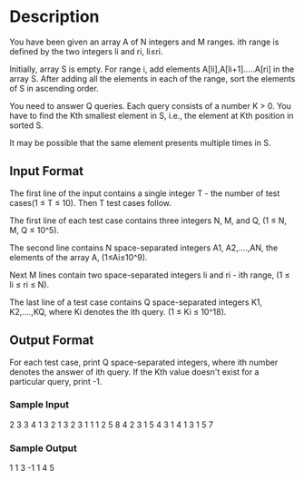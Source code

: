 # Description
You have been given an array A of N integers and M ranges. ith range is defined by the two integers li and ri, li≤ri.

Initially, array S is empty. For range i, add elements A[li],A[li+1]…..A[ri] in the array S. After adding all the elements in each of the range, sort the elements of S in ascending order.

You need to answer Q queries. Each query consists of a number K > 0. You have to find the Kth smallest element in S, i.e., the element at Kth position in sorted S.

It may be possible that the same element presents multiple times in S.

## Input Format
The first line of the input contains a single integer T - the number of test cases(1 ≤ T ≤ 10). Then T test cases follow.

The first line of each test case contains three integers N, M, and Q, (1 ≤ N, M, Q ≤ 10^5).

The second line contains N space-separated integers A1, A2,….,AN, the elements of the array A, (1≤Ai≤10^9).

Next M lines contain two space-separated integers li and ri - ith range, (1 ≤ li ≤ ri ≤ N).

The last line of a test case contains Q space-separated integers K1, K2,….,KQ, where Ki denotes the ith query. (1 ≤ Ki ≤ 10^18).

## Output Format
For each test case, print Q space-separated integers, where ith number denotes the answer of ith query. If the Kth value doesn't exist for a particular query, print -1.


### Sample Input
2
3 3 4
1 3 2
1 3
2 3
1 1
1 2 5 8
4 2 3
1 5 4 3
1 4
1 3
1 5 7

### Sample Output
1 1 3 -1 
1 4 5 

